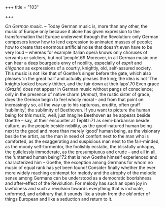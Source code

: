 +++
title = "103"

+++

*On German music.* – Today German music is, more than any other, the music of Europe only because it alone has given expression to the transformation that Europe underwent through the Revolution: only German composers know how to lend expression to animated masses of people; how to create that enormous artificial noise that doesn’t even have to be very loud – whereas for example Italian opera knows only choruses of servants or soldiers, but not ‘people’.69 Moreover, in all German music one can hear a deep bourgeois envy of nobility, especially of *esprit* and *élégance* as expressions of a courtly, knightly, old, self-assured society. This music is not like that of Goethe’s singer before the gate, which also pleases ‘in the great hall’ and actually pleases the king; the idea is not ‘The knights looked bravely thither, and the fair down at their laps’.70 Even grace \(*Grazie*\) does not appear in German music without pangs of conscience; only in the presence of native charm \(*Anmut\),* the rustic sister of grace, does the German begin to feel wholly moral – and from that point on increasingly so, all the way up to his rapturous, erudite, often gruff ‘sublimity’, the sublimity of Beethoven. If you want to picture the human being for *this* music, well, just imagine Beethoven as he appears beside Goethe – say, at their encounter at Teplitz:71 as semi-barbarism beside culture, as the people beside nobility, as the good-natured human being next to the good and more than merely ‘good’ human being, as the visionary beside the artist, as the man in need of comfort next to the man who is comforted, as the exaggerating and suspicious man next to the fair-minded, as the moody self-tormentor, the foolishly ecstatic, the blissfully unhappy, the guilelessly immoderate, as the presumptuous and crude – and all in all, the ‘untamed human being’:72 that is how Goethe himself experienced and characterized him – Goethe, the exception among Germans for whom no music of equal rank has yet been found\! Consider finally whether the ever more widely reaching contempt for melody and the atrophy of the melodic sense among Germans can be understood as a democratic boorishness and after-effect of the Revolution. For melody has such an open joy in lawfulness and such a revulsion towards everything that is inchoate, unformed, and arbitrary that it sounds like a strain from the *old* order of things European and like a seduction and return to it.



